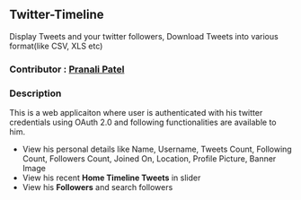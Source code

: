 ## Twitter-Timeline

  Display Tweets and your twitter followers, Download Tweets into various format(like CSV, XLS etc) 

### Contributor : [Pranali Patel](https;//github.com/pranali333)

### Description

  This is a web applicaiton where user is authenticated with his twitter credentials using OAuth 2.0 and following functionalities are available to him.

  * View his personal details like Name, Username, Tweets Count, Following Count, Followers Count, Joined On, Location, Profile Picture, Banner Image
  * View his recent **Home Timeline Tweets** in slider
  * View his **Followers** and search followers

